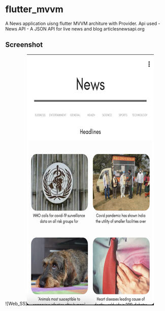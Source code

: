# flutter_mvvm

A News application uisng flutter MVVM architure with Provider.
Api used - News API - A JSON API for live news and blog articlesnewsapi.org


## Screenshot

![Web_SS]<img src="https://github.com/chihempat/flutter_news_mvvm/blob/master/ss/web_ss.png?raw=truef" width="400" height="790">

